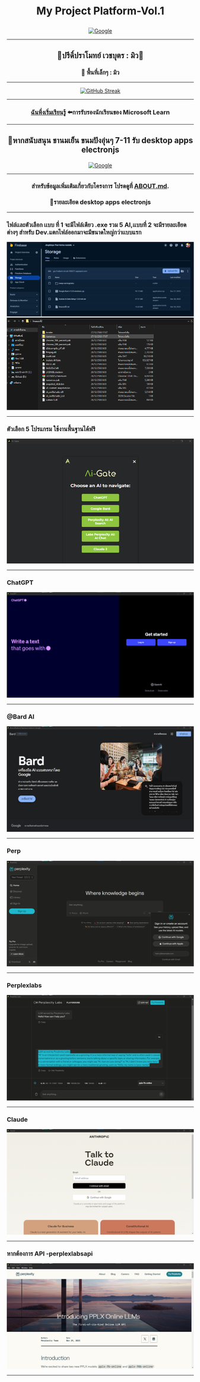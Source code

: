 # <p align="center">My Project Platform-Vol.1




<p align="center">
  <a href="#">
    <img src="https://www.google.co.th/images/branding/googlelogo/2x/googlelogo_color_272x92dp.png" alt="Google" />
  </a>
</p>


---


## <p align="center">🐬ปรีดิ์ปราโมทย์ เวชบุตร :  มิว🔰

### <p align="center">💖 พื้นที่เล็กๆ :  มิว
---

<p align="center">
  <a href="#">
    <img src="https://streak-stats.demolab.com?user=ai-jiraphinya&theme=vue-dark&hide_border=%E0%B9%80%E0%B8%97%E0%B9%87%E0%B8%88&locale=th&mode=weekly&exclude_days=Sun%2CMon%2CTue%2CWed%2CThu%2CFri%2CSat" alt="GitHub Streak" />
  </a>
</p>

---


###  <p align="center">[ฉันพึ่งเริ่มเรียนรู้](https://learn.microsoft.com/en-us/users/wechabut/) ⬅️การรับรองนักเรียนของ Microsoft Learn


---

## <p align="center">🐬หากสนับสนุน ชานมเย็น ขนมปังอุ่นๆ 7-11 รับ desktop apps electronjs 


<p align="center">
  <a href="#">
    <img src="https://res.cloudinary.com/mintmu/image/upload/v1703704818/Ar1_saop2s.png" alt="Google" />
  </a>
</p>




---



###  <p align="center">สำหรับข้อมูลเพิ่มเติมเกี่ยวกับโครงการ โปรดดูที่ [ABOUT.md](ABOUT.md).

 

### <p align="center">💖รายละเอียด desktop apps electronjs 

---


### ไฟล์เเละตัวเลือก เเบบ ที่ 1 จะมีไฟล์เดียว .exe รวม 5 AI,เเบบที่ 2 จะมีรายละเอียด ต่างๆ สำหรับ Dev.แตกไฟล์ออกมาจะมีขนาดใหญ่กว่าเเบบแรก
![frrebase](./images/frrebase.png)
![frrebase](./images/lnu2.png)  

---




### ตัวเลือก 5 โปรแกรม ใช้งานพื้นฐานได้ฟรี
![01ai-agate](./images/01ai-agate.png)

---

### ChatGPT
![01ai-agate](./images/1-gpt.png)

---

### @Bard AI
![2-bard.png](./images/2-bard.png)

---

### Perp
![3-perp](./images/3-perp.png)

---

### Perplexlabs
![4-perplexlabs](./images/4-perplexlabs.png)

---

### Claude
![5-claude](./images/5-claude.png)

---

### หากต้องการ API -perplexlabsapi
![-perplexlabsapi](./images/-perplexlabsapi.png)

---



<!--
ด้านในมี 5 โปรแกรม .[./imeges/01ai-agate.png]






---

![Frb](./fb.png)


### ฉันคือคนไทย

**1.** เพิ่ม คอมไพล์ .
 
```
git add . 
```

**2.** ให้สัญญา การเปลี่ยนแปลง ของคุณ .

```
git commit -m "ข้อความอธิบายการคอมมิต"
```

**3.** ผลักดัน 

```
git push origin main
```

**สไตล์ลิส ที่ต่างกัน**   เเทนที่ <your_branch_name> สาขาฟีเจอร์ ของคุณ

```
git push -u origin <your_branch_name>
```

